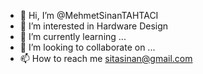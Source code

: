 - 👋 Hi, I’m @MehmetSinanTAHTACI
- 👀 I’m interested in Hardware Design
- 🌱 I’m currently learning ...
- 💞️ I’m looking to collaborate on ...
- 📫 How to reach me sitasinan@gmail.com

<!---
MehmetSinanTAHTACI/MehmetSinanTAHTACI is a ✨ special ✨ repository because its `README.md` (this file) appears on your GitHub profile.
You can click the Preview link to take a look at your changes.
--->

